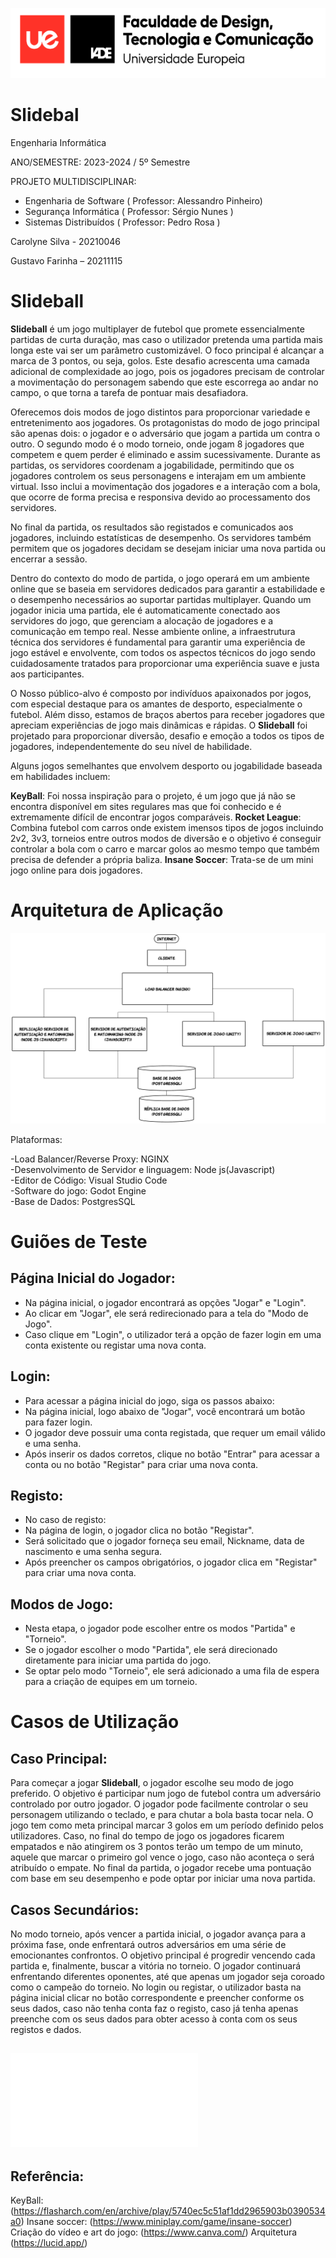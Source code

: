 ![](./resources/cabecalho.png)

# **Slidebal**

Engenharia Informática

ANO/SEMESTRE: 2023-2024 / 5º Semestre


PROJETO MULTIDISCIPLINAR:

- Engenharia de Software ( Professor: Alessandro Pinheiro)
- Segurança Informática ( Professor: Sérgio Nunes )
- Sistemas Distribuídos ( Professor: Pedro Rosa )



Carolyne Silva - 20210046 <br/>

Gustavo Farinha – 20211115




# Slideball

**Slideball** é um jogo multiplayer de futebol que promete essencialmente partidas de curta duração, mas caso o utilizador pretenda uma partida mais longa este vai ser um parâmetro customizável. O foco principal é alcançar a marca de 3 pontos, ou seja, golos. Este desafio acrescenta uma camada adicional de complexidade ao jogo, pois os jogadores precisam de controlar a movimentação do personagem sabendo que este escorrega ao andar no campo, o que torna a tarefa de pontuar mais desafiadora.

Oferecemos dois modos de jogo distintos para proporcionar variedade e entretenimento aos jogadores. Os protagonistas do modo de jogo principal são apenas dois: o jogador e o adversário que jogam a partida um contra o outro. O segundo modo é o modo torneio, onde jogam 8 jogadores que competem e quem perder é eliminado e assim sucessivamente.
Durante as partidas, os servidores coordenam a jogabilidade, permitindo que os jogadores controlem os seus personagens e interajam em um ambiente virtual. Isso inclui a movimentação dos jogadores e a interação com a bola, que ocorre de forma precisa e responsiva devido ao processamento dos servidores.

No final da partida, os resultados são registados e comunicados aos jogadores, incluindo estatísticas de desempenho. Os servidores também permitem que os jogadores decidam se desejam iniciar uma nova partida ou encerrar a sessão.

Dentro do contexto do modo de partida, o jogo operará em um ambiente online que se baseia em servidores dedicados para garantir a estabilidade e o desempenho necessários ao suportar partidas multiplayer. Quando um jogador inicia uma partida, ele é automaticamente conectado aos servidores do jogo, que gerenciam a alocação de jogadores e a comunicação em tempo real.
Nesse ambiente online, a infraestrutura técnica dos servidores é fundamental para garantir uma experiência de jogo estável e envolvente, com todos os aspectos técnicos do jogo sendo cuidadosamente tratados para proporcionar uma experiência suave e justa aos participantes.

O Nosso público-alvo é composto por indivíduos apaixonados por jogos, com especial destaque para os amantes de desporto, especialmente o futebol. Além disso, estamos de braços abertos para receber jogadores que apreciam experiências de jogo mais dinâmicas e rápidas. O **Slideball** foi projetado para proporcionar diversão, desafio e emoção a todos os tipos de jogadores, independentemente do seu nível de habilidade. 

Alguns jogos semelhantes que envolvem desporto ou jogabilidade baseada em habilidades incluem:

**KeyBall**: Foi nossa inspiração para o projeto, é um jogo que já não se encontra disponível em sites regulares mas que foi conhecido e é extremamente difícil de encontrar jogos comparáveis.
**Rocket League**: Combina futebol com carros onde existem imensos tipos de jogos incluindo 2v2, 3v3, torneios entre outros modos de diversão e o objetivo é conseguir controlar a bola com o carro e marcar golos ao mesmo tempo que também precisa de defender a própria baliza.
**Insane Soccer**: Trata-se de um mini jogo online para dois jogadores.

# Arquitetura de Aplicação

![](./resources/arquitetura.png)

Plataformas:

-Load Balancer/Reverse Proxy: NGINX <br/>
-Desenvolvimento de Servidor e linguagem: Node js(Javascript) <br/>
-Editor de Código: Visual Studio Code <br/>
-Software do jogo: Godot Engine <br/>
-Base de Dados: PostgresSQL

# Guiões de Teste 

## Página Inicial do Jogador:

- Na página inicial, o jogador encontrará as opções "Jogar" e "Login".
- Ao clicar em "Jogar", ele será redirecionado para a tela do "Modo de Jogo".
- Caso clique em "Login", o utilizador terá a opção de fazer login em uma conta existente ou registar uma nova conta.

## Login:

- Para acessar a página inicial do jogo, siga os passos abaixo:
- Na página inicial, logo abaixo de "Jogar", você encontrará um botão para fazer login.
- O jogador deve possuir uma conta registada, que requer um email válido e uma senha.
- Após inserir os dados corretos, clique no botão "Entrar" para acessar a conta ou no botão "Registar" para criar uma nova conta.

## Registo:

- No caso de registo:
- Na página de login, o jogador clica no botão "Registar".
- Será solicitado que o jogador forneça seu email, Nickname, data de nascimento e uma senha segura.
- Após preencher os campos obrigatórios, o jogador clica em "Registar" para criar uma nova conta.


## Modos de Jogo:
- Nesta etapa, o jogador pode escolher entre os modos "Partida" e "Torneio".
- Se o jogador escolher o modo "Partida", ele será direcionado diretamente para iniciar uma partida do jogo.
- Se optar pelo modo "Torneio", ele será adicionado a uma fila de espera para a criação de equipes em um torneio.


# Casos de Utilização

## Caso Principal: 

Para começar a jogar **Slideball**, o jogador escolhe seu modo de jogo preferido. O objetivo é participar num jogo de futebol contra um adversário controlado por outro jogador. O jogador pode facilmente controlar o seu personagem utilizando o teclado, e para chutar a bola basta tocar nela. O jogo tem como meta principal marcar 3 golos em um período definido pelos utilizadores. Caso, no final do tempo de jogo os jogadores ficarem empatados e não atingirem os 3 pontos terão um tempo de um minuto, aquele que marcar o primeiro gol vence o jogo, caso não aconteça o será atribuído o empate. No final da partida, o jogador recebe uma pontuação com base em seu desempenho e pode optar por iniciar uma nova partida. 

## Casos Secundários:

No modo torneio, após vencer a partida inicial, o jogador avança para a próxima fase, onde enfrentará outros adversários em uma série de emocionantes confrontos. O objetivo principal é progredir vencendo cada partida e, finalmente, buscar a vitória no torneio. O jogador continuará enfrentando diferentes oponentes, até que apenas um jogador seja coroado como o campeão do torneio.
No login ou registar, o utilizador basta na página inicial clicar no botão correspondente e preencher conforme os seus dados, caso não tenha conta faz o registo, caso já tenha apenas preenche com os seus dados para obter acesso à conta com os seus registos e dados.


## ![Suporte visual ](./milestone_1_slides.pdf)

## Referência:
KeyBall:
(https://flasharch.com/en/archive/play/5740ec5c51af1dd2965903b0390534a0)
Insane soccer:
(https://www.miniplay.com/game/insane-soccer)
Criação do vídeo e art do jogo:
(https://www.canva.com/)
Arquitetura
(https://lucid.app/)
